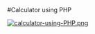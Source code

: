 #Calculator using PHP

[![calculator-using-PHP.png](https://i.postimg.cc/kXLKcWHM/calculator-using-PHP.png)](https://postimg.cc/VdBJs012)